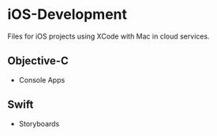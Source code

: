 # iOS-Development
Files for iOS projects using XCode with Mac in cloud services. 


## Objective-C

- Console Apps

## Swift

- Storyboards
